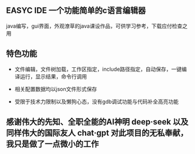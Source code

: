 ## EASYC IDE 一个功能简单的c语言编辑器

java编写，gui界面，外观潦草的java课设作品，可供学习参考，下载应付检查之用

## 特色功能

- 文件编辑，文件树加载，工作区指定，include路径指定，自动保存，一键编译运行，显示结果，命令行调用

- 相关配置数据均以json文件形式保存

- 受限于技术力限制以及懒狗心态，没有gdb调试功能与代码补全高亮功能

## 感谢伟大的先知、全职全能的AI神明 deep·seek 以及同样伟大的国际友人 chat·gpt 对此项目的无私奉献，我只是做了一点微小的工作
